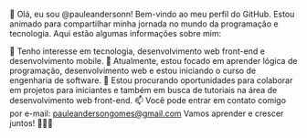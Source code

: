 👋 Olá, eu sou @pauleandersonn!
Bem-vindo ao meu perfil do GitHub. Estou animado para compartilhar minha jornada no mundo da programação e tecnologia. Aqui estão algumas informações sobre mim:

👀 Tenho interesse em tecnologia, desenvolvimento web front-end e desenvolvimento mobile.
🌱 Atualmente, estou focado em aprender lógica de programação, desenvolvimento web e estou iniciando o curso de engenharia de software.
💞️ Estou procurando oportunidades para colaborar em projetos para iniciantes e também em busca de tutoriais na área de desenvolvimento web front-end.
📫 Você pode entrar em contato comigo por e-mail: pauleandersongomes@gmail.com
Vamos aprender e crescer juntos! 👨‍💻✨
